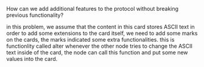 How can we add additional features to the protocol without breaking previous functionality?

in this problem, we assume that the content in this card stores ASCII text
in order to add some extensions to the card itself, we need to add some marks on the
cards, the marks indicated some extra functionalities. this is functionlity called alter
whenever the other node tries to change the ASCII text inside of the card, the node can call
this function and put some new values into the card.
